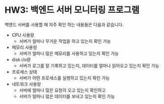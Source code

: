 # HW3: 백엔드 서버 모니터링 프로그램

백엔드 서버를 사용할 때 자주 확인 하는 내용들은 다음과 같습니다.

* CPU 사용량
    * 서버가 얼마나 무거운 작업을 하고 있는지 확인 가능
* 메모리 사용량
    * 서버가 얼마나 많은 메모리를 사용하고 있는지 확인 가능
* disk i/o량
    * 서버가 로그를 잘 기록하고 있는지, 데이터를 얼마나 읽어오고 있는지 확인 가능
* 프로세스 상태
    * 서버가 어떤 프로세스를 실행하고 있는지 확인 가능
* 네트워크 사용량
    * 서버에 얼마나 많은 요청이 오고 있는지 확인하고
    * 서버가 얼마나 많은 데이터를 보내고 있는지 확인 가능